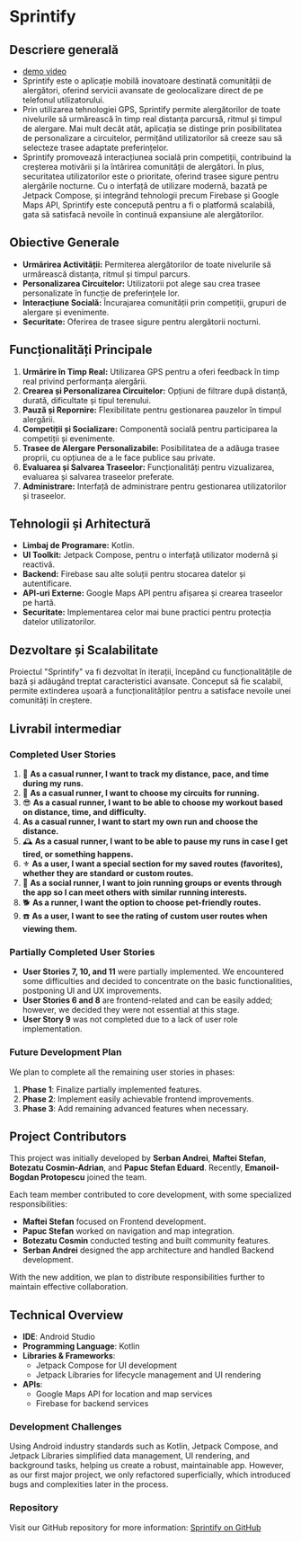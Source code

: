 # Sprintify

## Descriere generală 
- [demo video]([https://www.youtube.com/watch?v=QC5UOMz4tto](https://www.youtube.com/watch?v=h1O4onwRKA4))
- Sprintify este o aplicație mobilă inovatoare destinată comunității de alergători, oferind servicii avansate de geolocalizare direct de pe telefonul utilizatorului.
- Prin utilizarea tehnologiei GPS, Sprintify permite alergătorilor de toate nivelurile să urmărească în timp real distanța parcursă, ritmul și timpul de alergare. Mai mult decât atât, aplicația se distinge prin posibilitatea de personalizare a circuitelor, permițând utilizatorilor să creeze sau să selecteze trasee adaptate preferințelor. 
- Sprintify promovează interacțiunea socială prin competiții, contribuind la creșterea motivării și la întărirea comunității de alergători. În plus, securitatea utilizatorilor este o prioritate, oferind trasee sigure pentru alergările nocturne. Cu o interfață de utilizare modernă, bazată pe Jetpack Compose, și integrând tehnologii precum Firebase și Google Maps API, Sprintify este concepută pentru a fi o platformă scalabilă, gata să satisfacă nevoile în continuă expansiune ale alergătorilor.


## Obiective Generale

- **Urmărirea Activității:** Permiterea alergătorilor de toate nivelurile să urmărească distanța, ritmul și timpul parcurs.
- **Personalizarea Circuitelor:** Utilizatorii pot alege sau crea trasee personalizate în funcție de preferințele lor.
- **Interacțiune Socială:** Încurajarea comunității prin competiții, grupuri de alergare și evenimente.
- **Securitate:** Oferirea de trasee sigure pentru alergătorii nocturni.

## Funcționalități Principale

1. **Urmărire în Timp Real:** Utilizarea GPS pentru a oferi feedback în timp real privind performanța alergării.
2. **Crearea și Personalizarea Circuitelor:** Opțiuni de filtrare după distanță, durată, dificultate și tipul terenului.
3. **Pauză și Repornire:** Flexibilitate pentru gestionarea pauzelor în timpul alergării.
4. **Competiții și Socializare:** Componentă socială pentru participarea la competiții și evenimente.
5. **Trasee de Alergare Personalizabile:** Posibilitatea de a adăuga trasee proprii, cu opțiunea de a le face publice sau private.
6. **Evaluarea și Salvarea Traseelor:** Funcționalități pentru vizualizarea, evaluarea și salvarea traseelor preferate.
7. **Administrare:** Interfață de administrare pentru gestionarea utilizatorilor și traseelor.

## Tehnologii și Arhitectură

- **Limbaj de Programare:** Kotlin.
- **UI Toolkit:** Jetpack Compose, pentru o interfață utilizator modernă și reactivă.
- **Backend:** Firebase sau alte soluții pentru stocarea datelor și autentificare.
- **API-uri Externe:** Google Maps API pentru afișarea și crearea traseelor pe hartă.
- **Securitate:** Implementarea celor mai bune practici pentru protecția datelor utilizatorilor.

## Dezvoltare și Scalabilitate

Proiectul "Sprintify" va fi dezvoltat în iterații, începând cu funcționalitățile de bază și adăugând treptat caracteristici avansate. Conceput să fie scalabil, permite extinderea ușoară a funcționalităților pentru a satisface nevoile unei comunități în creștere.


## Livrabil intermediar

### Completed User Stories

1. 👑 **As a casual runner, I want to track my distance, pace, and time during my runs.**
2. 🐸 **As a casual runner, I want to choose my circuits for running.**
3. 😎 **As a casual runner, I want to be able to choose my workout based on distance, time, and difficulty.**
4. **As a casual runner, I want to start my own run and choose the distance.**
5. 🕰️ **As a casual runner, I want to be able to pause my runs in case I get tired, or something happens.**
6. ⚜️ **As a user, I want a special section for my saved routes (favorites), whether they are standard or custom routes.**
7. 👥 **As a social runner, I want to join running groups or events through the app so I can meet others with similar running interests.**
8. 🐕 **As a runner, I want the option to choose pet-friendly routes.**
9. ☎️ **As a user, I want to see the rating of custom user routes when viewing them.**

### Partially Completed User Stories

- **User Stories 7, 10, and 11** were partially implemented. We encountered some difficulties and decided to concentrate on the basic functionalities, postponing UI and UX improvements.
- **User Stories 6 and 8** are frontend-related and can be easily added; however, we decided they were not essential at this stage.
- **User Story 9** was not completed due to a lack of user role implementation.

### Future Development Plan

We plan to complete all the remaining user stories in phases:
1. **Phase 1**: Finalize partially implemented features.
2. **Phase 2**: Implement easily achievable frontend improvements.
3. **Phase 3**: Add remaining advanced features when necessary.

## Project Contributors

This project was initially developed by **Serban Andrei**, **Maftei Stefan**, **Botezatu Cosmin-Adrian**, and **Papuc Stefan Eduard**. Recently, **Emanoil-Bogdan Protopescu** joined the team.

Each team member contributed to core development, with some specialized responsibilities:
- **Maftei Stefan** focused on Frontend development.
- **Papuc Stefan** worked on navigation and map integration.
- **Botezatu Cosmin** conducted testing and built community features.
- **Serban Andrei** designed the app architecture and handled Backend development.

With the new addition, we plan to distribute responsibilities further to maintain effective collaboration.

## Technical Overview

- **IDE**: Android Studio
- **Programming Language**: Kotlin
- **Libraries & Frameworks**:
  - Jetpack Compose for UI development
  - Jetpack Libraries for lifecycle management and UI rendering
- **APIs**:
  - Google Maps API for location and map services
  - Firebase for backend services

### Development Challenges

Using Android industry standards such as Kotlin, Jetpack Compose, and Jetpack Libraries simplified data management, UI rendering, and background tasks, helping us create a robust, maintainable app. However, as our first major project, we only refactored superficially, which introduced bugs and complexities later in the process.

### Repository

Visit our GitHub repository for more information: [Sprintify on GitHub](https://github.com/SerbanA01/Sprintify)

